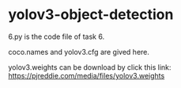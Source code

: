 # yolov3-object-detection

6.py is the code file of task 6.

coco.names and yolov3.cfg are gived here.

yolov3.weights can be download by click this link: https://pjreddie.com/media/files/yolov3.weights

